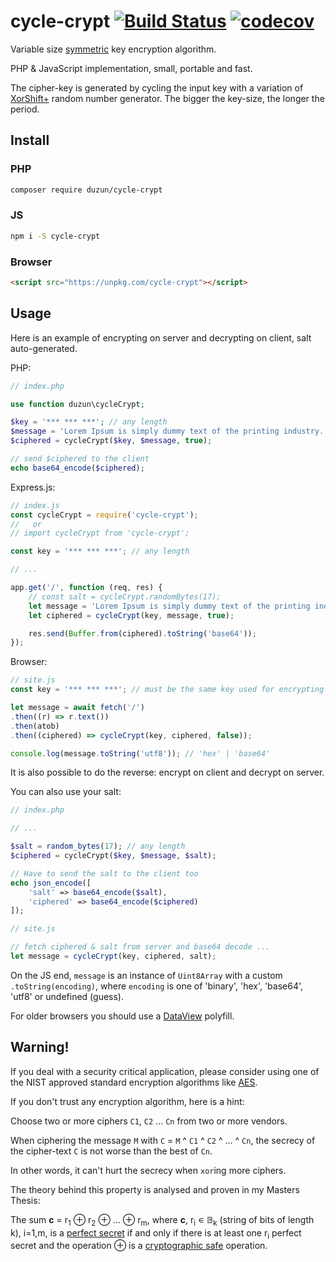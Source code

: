 # cycle-crypt [![Build Status](https://travis-ci.org/duzun/cycle-crypt.svg?branch=master)](https://travis-ci.org/duzun/cycle-crypt) [![codecov](https://codecov.io/gh/duzun/cycle-crypt/branch/master/graph/badge.svg)](https://codecov.io/gh/duzun/cycle-crypt)

Variable size [symmetric](https://en.wikipedia.org/wiki/Symmetric-key_algorithm) key encryption algorithm.

PHP & JavaScript implementation, small, portable and fast.

The cipher-key is generated by cycling the input key with a variation of [XorShift+](https://en.wikipedia.org/wiki/Xorshift#xorshift+) random number generator. The bigger the key-size, the longer the period.

## Install

### PHP

```sh
composer require duzun/cycle-crypt
```

### JS

```sh
npm i -S cycle-crypt
```

### Browser

```html
<script src="https://unpkg.com/cycle-crypt"></script>
```


## Usage

Here is an example of encrypting on server and decrypting on client, salt auto-generated.

PHP:

```php
// index.php

use function duzun\cycleCrypt;

$key = '*** *** ***'; // any length
$message = 'Lorem Ipsum is simply dummy text of the printing industry...';
$ciphered = cycleCrypt($key, $message, true);

// send $ciphered to the client
echo base64_encode($ciphered);
```

Express.js:

```js
// index.js
const cycleCrypt = require('cycle-crypt');
//   or
// import cycleCrypt from 'cycle-crypt';

const key = '*** *** ***'; // any length

// ...

app.get('/', function (req, res) {
    // const salt = cycleCrypt.randomBytes(17);
    let message = 'Lorem Ipsum is simply dummy text of the printing industry...';
    let ciphered = cycleCrypt(key, message, true);

    res.send(Buffer.from(ciphered).toString('base64'));
});

```

Browser:

```js
// site.js
const key = '*** *** ***'; // must be the same key used for encrypting

let message = await fetch('/')
.then((r) => r.text())
.then(atob)
.then((ciphered) => cycleCrypt(key, ciphered, false));

console.log(message.toString('utf8')); // 'hex' | 'base64'
```

It is also possible to do the reverse: encrypt on client and decrypt on server.

You can also use your salt:

```php
// index.php

// ...

$salt = random_bytes(17); // any length
$ciphered = cycleCrypt($key, $message, $salt);

// Have to send the salt to the client too
echo json_encode([
    'salt' => base64_encode($salt),
    'ciphered' => base64_encode($ciphered)
]);
```

```js
// site.js

// fetch ciphered & salt from server and base64 decode ...
let message = cycleCrypt(key, ciphered, salt);
```

On the JS end, `message` is an instance of `Uint8Array` with a custom `.toString(encoding)`,
where `encoding` is one of  'binary', 'hex', 'base64', 'utf8' or undefined (guess).

For older browsers you should use a [DataView](https://gist.github.com/mika76/20b86c76afb77c35e0b4) polyfill.

## Warning!

If you deal with a security critical application, please consider using one of the NIST approved standard encryption algorithms like [AES](https://en.wikipedia.org/wiki/Advanced_Encryption_Standard).

If you don't trust any encryption algorithm, here is a hint:

Choose two or more ciphers `C1`, `C2` ... `Cn` from two or more vendors.

When ciphering the message `M` with `C` = `M` ^ `C1` ^ `C2` ^ ... ^ `Cn`, the secrecy of the cipher-text `C` is not worse than the best of `Cn`.

In other words, it can't hurt the secrecy when `xor`ing more ciphers.

The theory behind this property is analysed and proven in my Masters Thesis:

The sum **c** = r<sub>1</sub>  ⊕ r<sub>2</sub> ⊕ ... ⊕ r<sub>m</sub>, where **c**, r<sub>i</sub> ∊ 𝔹<sub>k</sub> (string of bits of length k), i=1,m, is a [perfect secret](https://www.wikiwand.com/en/One-time_pad#Perfect_secrecy) if and only if there is at least one r<sub>i</sub> perfect secret and the operation ⊕ is a [cryptographic safe](https://www.wikiwand.com/en/Cryptographic_hash_function) operation.
